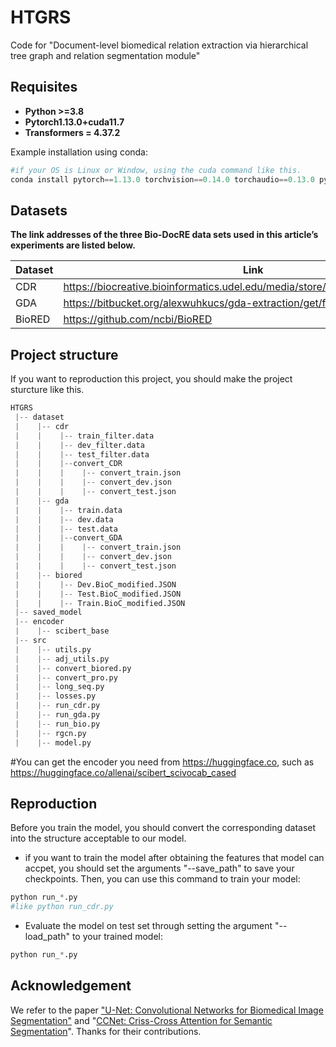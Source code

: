 # HTGRS
Code for "Document-level biomedical relation extraction via hierarchical tree graph and relation segmentation module"


## Requisites

- **Python >=3.8**
- **Pytorch1.13.0+cuda11.7**
- **Transformers = 4.37.2**

Example installation using conda:

```Python
#if your OS is Linux or Window, using the cuda command like this.
conda install pytorch==1.13.0 torchvision==0.14.0 torchaudio==0.13.0 pytorch-cuda=11.7 -c pytorch -c nvidia
```

## Datasets

**The link addresses of the three Bio-DocRE data sets used in this article’s experiments are listed below.**

| Dataset | Link |
| ------- | ---- |
| CDR     |   https://biocreative.bioinformatics.udel.edu/media/store/files/2016/CDR_Data.zip   |
| GDA     |   https://bitbucket.org/alexwuhkucs/gda-extraction/get/fd4a7409365e.zip   |
| BioRED  |   https://github.com/ncbi/BioRED   |

## Project structure
If you want to reproduction this project, you should make the project sturcture like this.
```Python
HTGRS
 |-- dataset
 |    |-- cdr
 |    |    |-- train_filter.data
 |    |    |-- dev_filter.data
 |    |    |-- test_filter.data
 |    |    |--convert_CDR
 |    |    |    |-- convert_train.json
 |    |    |    |-- convert_dev.json 
 |    |    |    |-- convert_test.json
 |    |-- gda
 |    |    |-- train.data
 |    |    |-- dev.data
 |    |    |-- test.data
 |    |    |--convert_GDA
 |    |    |    |-- convert_train.json
 |    |    |    |-- convert_dev.json 
 |    |    |    |-- convert_test.json
 |    |-- biored
 |    |    |-- Dev.BioC_modified.JSON
 |    |    |-- Test.BioC_modified.JSON
 |    |    |-- Train.BioC_modified.JSON
 |-- saved_model
 |-- encoder
 |    |-- scibert_base
 |-- src
 |    |-- utils.py
 |    |-- adj_utils.py
 |    |-- convert_biored.py
 |    |-- convert_pro.py
 |    |-- long_seq.py
 |    |-- losses.py
 |    |-- run_cdr.py
 |    |-- run_gda.py
 |    |-- run_bio.py
 |    |-- rgcn.py
 |    |-- model.py
```
 #You can get the encoder you need from https://huggingface.co, such as https://huggingface.co/allenai/scibert_scivocab_cased

## Reproduction

Before you train the model, you should convert the corresponding dataset into the structure acceptable to our model.

- if you want to train the model after obtaining the features that model can accpet, you should set the arguments  "--save_path" to save your checkpoints. Then, you can use this command to train your model:

```Python
python run_*.py 
#like python run_cdr.py
```



- Evaluate the model on test set through setting the argument "--load_path" to your trained model:

```Python
python run_*.py
```

## Acknowledgement

We refer to the paper ["U-Net: Convolutional Networks for Biomedical Image Segmentation"](https://link.springer.com/chapter/10.1007/978-3-319-24574-4_28) and "[CCNet: Criss-Cross Attention for Semantic Segmentation](https://openaccess.thecvf.com/content_ICCV_2019/html/Huang_CCNet_Criss-Cross_Attention_for_Semantic_Segmentation_ICCV_2019_paper.html?ref=https://githubhelp.com)". Thanks for their contributions.
